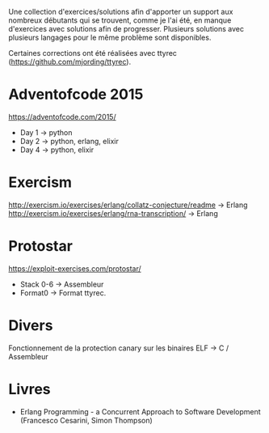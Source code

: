 Une collection d'exercices/solutions afin d'apporter un support aux nombreux débutants qui se trouvent, comme je l'ai été, en manque d'exercices avec solutions afin de progresser.
Plusieurs solutions avec plusieurs langages pour le même problème sont disponibles.

Certaines corrections ont été réalisées avec ttyrec (https://github.com/mjording/ttyrec).


# Adventofcode 2015 #

https://adventofcode.com/2015/

  - Day 1 -> python
  - Day 2 -> python, erlang, elixir
  - Day 4 -> python, elixir

# Exercism #

http://exercism.io/exercises/erlang/collatz-conjecture/readme -> Erlang  
http://exercism.io/exercises/erlang/rna-transcription/ -> Erlang

# Protostar #
https://exploit-exercises.com/protostar/ 

  - Stack 0-6 -> Assembleur
  - Format0 -> Format ttyrec.

# Divers #
Fonctionnement de la protection canary sur les binaires ELF -> C / Assembleur

# Livres #

 - Erlang Programming - a Concurrent Approach to Software Development (Francesco Cesarini, Simon Thompson)
